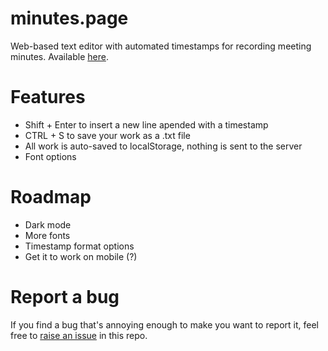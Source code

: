# minutes.page
Web-based text editor with automated timestamps for recording meeting minutes. Available [here](https://blankminutes.netlify.app/).

# Features
- Shift + Enter to insert a new line apended with a timestamp
- CTRL + S to save your work as a .txt file
- All work is auto-saved to localStorage, nothing is sent to the server
- Font options

# Roadmap
- Dark mode
- More fonts
- Timestamp format options
- Get it to work on mobile (?)

# Report a bug
If you find a bug that's annoying enough to make you want to report it, feel free to [raise an issue](https://github.com/stealsocks/minutes.page/issues) in this repo.
